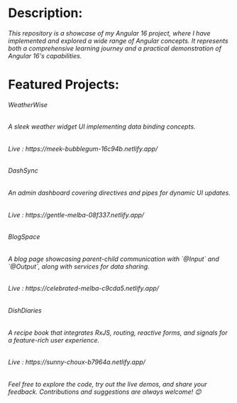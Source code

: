 <h1>Description:</h1>
<h6>This repository is a showcase of my Angular 16 project, where I have implemented and explored a wide range of Angular concepts. It represents both a comprehensive learning journey and a practical demonstration of Angular 16's capabilities.  </h6>


<h1>Featured Projects: </h1>
<h6>WeatherWise</h6> 
<h6>A sleek weather widget UI implementing data binding concepts. </h6> 
<h6>Live : https://meek-bubblegum-16c94b.netlify.app/</h6>

<h6>DashSync</h6> 
<h6>An admin dashboard covering directives and pipes for dynamic UI updates. </h6> 
<h6>Live : https://gentle-melba-08f337.netlify.app/ </h6>

<h6>BlogSpace</h6> 
<h6>A blog page showcasing parent-child communication with `@Input` and `@Output`, along with services for data sharing.</h6> 
<h6>Live : https://celebrated-melba-c9cda5.netlify.app/</h6>
 
<h6>DishDiaries</h6> 
<h6>A recipe book that integrates RxJS, routing, reactive forms, and signals for a feature-rich user experience.</h6> 
<h6>Live : https://sunny-choux-b7964a.netlify.app/</h6> 

<h6>Feel free to explore the code, try out the live demos, and share your feedback. Contributions and suggestions are always welcome! 😊</h6>
